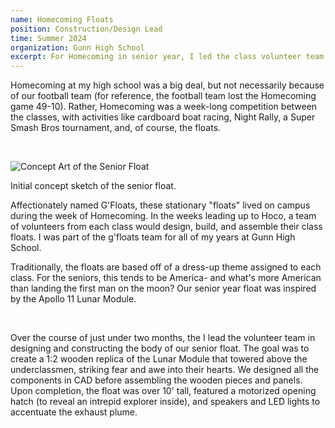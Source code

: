 ```yaml
---
name: Homecoming Floats
position: Construction/Design Lead
time: Summer 2024
organization: Gunn High School
excerpt: For Homecoming in senior year, I led the class volunteer team to construct and build our 'float' - a 2:1 wooden replica of the Moon Lander.
---
```

<p>Homecoming at my high school was a big deal, but not necessarily because of our football team (for reference, the football team lost the Homecoming game 49-10). Rather, Homecoming was a week-long competition between the classes, with activities like cardboard boat racing, Night Rally, a Super Smash Bros tournament, and, of course, the floats.</p>
<p>&nbsp;</p>
 
  <div class="proj-photo">
    <img src="../../assets/images/float_concept.jpg" alt="Concept Art of the Senior Float" style="place-self: center;">
    <p> Initial concept sketch of the senior float. </p>  
  </div>
 
<p>Affectionately named G'Floats, these stationary "floats" lived on campus during the week of Homecoming. In the weeks leading up to Hoco, a team of volunteers from each class would design, build, and assemble their class floats. I was part of the g'floats team for all of my years at Gunn High School.</p>
<p>Traditionally, the floats are based off of a dress-up theme assigned to each class. For the seniors, this tends to be America- and what's more American than landing the first man on the moon? Our senior year float was inspired by the Apollo 11 Lunar Module.</p>
<p>&nbsp;</p>
<p>Over the course of just under two months, the I lead the volunteer team in designing and constructing the body of our senior float. The goal was to create a 1:2 wooden replica of the Lunar Module that towered above the underclassmen, striking fear and awe into their hearts. We designed all the components in CAD before assembling the wooden pieces and panels. Upon completion, the float was over 10' tall, featured a motorized opening hatch (to reveal an intrepid explorer inside), and speakers and LED lights to accentuate the exhaust plume.</p>
